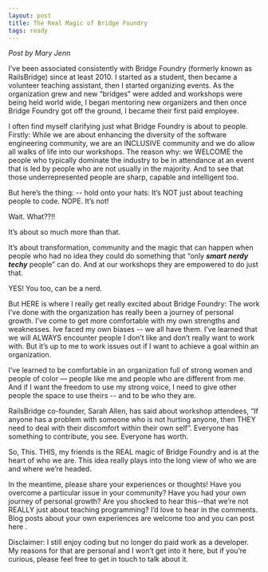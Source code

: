 ```yaml
---
layout: post
title: The Real Magic of Bridge Foundry
tags: ready
---
```

*Post by Mary Jenn*

I’ve been associated consistently with Bridge Foundry (formerly known as RailsBridge) since at least 2010. I started as a student, then became a volunteer teaching assistant, then I started organizing events. As the organization grew and new “bridges” were added and workshops were being held world wide, I began mentoring new organizers and then once Bridge Foundry got off the ground, I became their first paid employee. 

I often find myself clarifying just what Bridge Foundry is about to people. Firstly: While we are about enhancing the diversity of the software engineering community, we are an INCLUSIVE community and we do allow all walks of life into our workshops.  The reason why: we WELCOME the people who typically dominate the industry to be in attendance at an event that is led by people who are not usually in the majority. And to see that those underrepresented people are sharp, capable and intelligent too. 

But here’s the thing: -- hold onto your hats: It’s NOT just about teaching people to code. NOPE. It’s not!  

Wait. What??!!

It’s about so much more than that. 

It’s about transformation, community and the magic that can happen when people who had no idea they could do something that “only ***smart*** ***nerdy*** ***techy*** people” can do. And at our workshops they are empowered to do just that. 

YES! You too, can be a nerd. 

But HERE is where I really get really excited about Bridge Foundry:  The work I’ve done with the organization  has really been a journey of personal growth. I’ve come to get more comfortable with my own strengths and weaknesses. Ive faced my own biases -- we all have them. I’ve learned that we will ALWAYS encounter people I don’t like and don’t really want to work with. But it’s up to me to work issues out if I want to achieve a goal within an organization. 

I’ve learned to be comfortable in an organization full of strong women and people of color — people like me and people who are different from me. And if I want the freedom to use my strong voice, I need to give other people the space to use theirs -- and to be who they are. 

RailsBridge co-founder, Sarah Allen, has said about workshop attendees,  “If anyone has a problem with someone who is not hurting anyone, then THEY need to deal with their discomfort within their own self”. Everyone has something to contribute, you see. Everyone has worth. 

So, This. THIS, my friends is the REAL magic of Bridge Foundry and is at the heart of who we are. This idea really plays into the long view of who we are and where we’re headed.

In the meantime, please share your experiences or thoughts! Have you overcome a particular issue in your community? Have you had your own journey of personal growth? Are you shocked to hear this--that we’re not REALLY just about teaching programming? I’d love to hear in the comments. Blog posts about your own experiences are welcome too and you can post here <link>. 

Disclaimer: I still enjoy coding but no longer do paid work as a developer. My reasons for that are personal and I won’t get into it here, but if you’re curious, please feel free to get in touch to talk about it.

